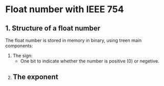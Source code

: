 # Float number with IEEE 754

## 1. Structure of a float number
The float number is stored in memory in binary, using treen main components:

1. The sign:
    - One bit to indicate whether the number is positive (0) or negetive.
2. The exponent
    - 

